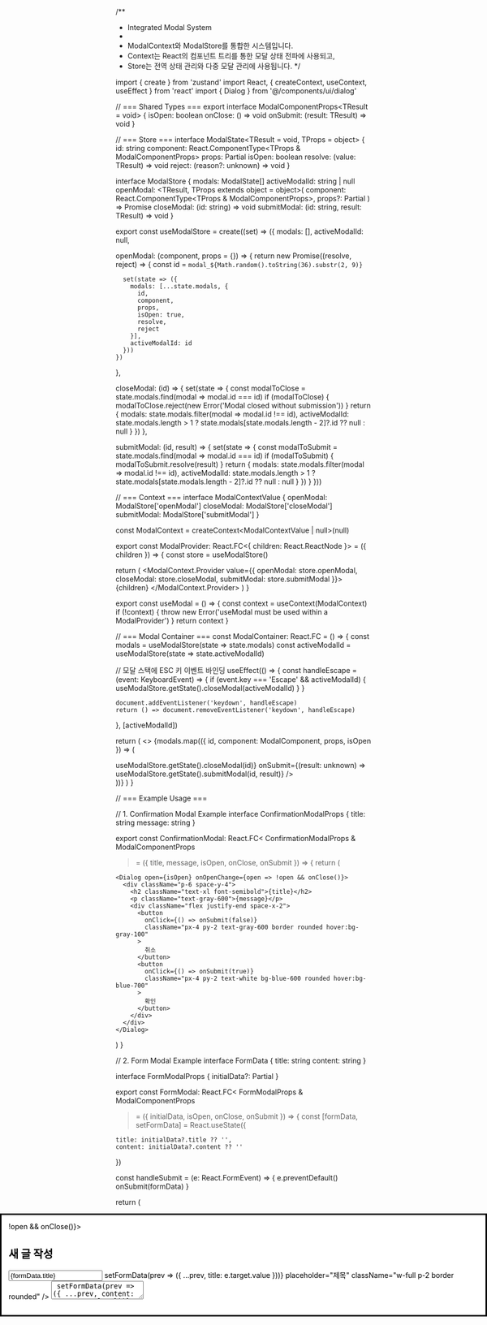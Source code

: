 /\*\*

- Integrated Modal System
-
- ModalContext와 ModalStore를 통합한 시스템입니다.
- Context는 React의 컴포넌트 트리를 통한 모달 상태 전파에 사용되고,
- Store는 전역 상태 관리와 다중 모달 관리에 사용됩니다.
  \*/

import { create } from 'zustand'
import React, { createContext, useContext, useEffect } from 'react'
import { Dialog } from '@/components/ui/dialog'

// === Shared Types ===
export interface ModalComponentProps<TResult = void> {
isOpen: boolean
onClose: () => void
onSubmit: (result: TResult) => void
}

// === Store ===
interface ModalState<TResult = void, TProps = object> {
id: string
component: React.ComponentType<TProps & ModalComponentProps<TResult>>
props: Partial<TProps>
isOpen: boolean
resolve: (value: TResult) => void
reject: (reason?: unknown) => void
}

interface ModalStore {
modals: ModalState[]
activeModalId: string | null
openModal: <TResult, TProps extends object = object>(
component: React.ComponentType<TProps & ModalComponentProps<TResult>>,
props?: Partial<TProps>
) => Promise<TResult>
closeModal: (id: string) => void
submitModal: <TResult>(id: string, result: TResult) => void
}

export const useModalStore = create<ModalStore>((set) => ({
modals: [],
activeModalId: null,

openModal: (component, props = {}) => {
return new Promise((resolve, reject) => {
const id = `modal_${Math.random().toString(36).substr(2, 9)}`

      set(state => ({
        modals: [...state.modals, {
          id,
          component,
          props,
          isOpen: true,
          resolve,
          reject
        }],
        activeModalId: id
      }))
    })

},

closeModal: (id) => {
set(state => {
const modalToClose = state.modals.find(modal => modal.id === id)
if (modalToClose) {
modalToClose.reject(new Error('Modal closed without submission'))
}
return {
modals: state.modals.filter(modal => modal.id !== id),
activeModalId: state.modals.length > 1
? state.modals[state.modals.length - 2]?.id ?? null
: null
}
})
},

submitModal: (id, result) => {
set(state => {
const modalToSubmit = state.modals.find(modal => modal.id === id)
if (modalToSubmit) {
modalToSubmit.resolve(result)
}
return {
modals: state.modals.filter(modal => modal.id !== id),
activeModalId: state.modals.length > 1
? state.modals[state.modals.length - 2]?.id ?? null
: null
}
})
}
}))

// === Context ===
interface ModalContextValue {
openModal: ModalStore['openModal']
closeModal: ModalStore['closeModal']
submitModal: ModalStore['submitModal']
}

const ModalContext = createContext<ModalContextValue | null>(null)

export const ModalProvider: React.FC<{ children: React.ReactNode }> = ({ children }) => {
const store = useModalStore()

return (
<ModalContext.Provider value={{
      openModal: store.openModal,
      closeModal: store.closeModal,
      submitModal: store.submitModal
    }}>
{children}
<ModalContainer />
</ModalContext.Provider>
)
}

export const useModal = () => {
const context = useContext(ModalContext)
if (!context) {
throw new Error('useModal must be used within a ModalProvider')
}
return context
}

// === Modal Container ===
const ModalContainer: React.FC = () => {
const modals = useModalStore(state => state.modals)
const activeModalId = useModalStore(state => state.activeModalId)

// 모달 스택에 ESC 키 이벤트 바인딩
useEffect(() => {
const handleEscape = (event: KeyboardEvent) => {
if (event.key === 'Escape' && activeModalId) {
useModalStore.getState().closeModal(activeModalId)
}
}

    document.addEventListener('keydown', handleEscape)
    return () => document.removeEventListener('keydown', handleEscape)

}, [activeModalId])

return (
<>
{modals.map(({ id, component: ModalComponent, props, isOpen }) => (

<div
key={id}
className={`fixed inset-0 z-50 flex items-center justify-center ${
            isOpen && id === activeModalId ? 'visible' : 'invisible'
          }`} >
<div className="fixed inset-0 bg-black/50" />
<ModalComponent
{...props}
isOpen={isOpen && id === activeModalId}
onClose={() => useModalStore.getState().closeModal(id)}
onSubmit={(result: unknown) => useModalStore.getState().submitModal(id, result)}
/>
</div>
))}
</>
)
}

// === Example Usage ===

// 1. Confirmation Modal Example
interface ConfirmationModalProps {
title: string
message: string
}

export const ConfirmationModal: React.FC<
ConfirmationModalProps & ModalComponentProps<boolean>

> = ({ title, message, isOpen, onClose, onSubmit }) => {
> return (

    <Dialog open={isOpen} onOpenChange={open => !open && onClose()}>
      <div className="p-6 space-y-4">
        <h2 className="text-xl font-semibold">{title}</h2>
        <p className="text-gray-600">{message}</p>
        <div className="flex justify-end space-x-2">
          <button
            onClick={() => onSubmit(false)}
            className="px-4 py-2 text-gray-600 border rounded hover:bg-gray-100"
          >
            취소
          </button>
          <button
            onClick={() => onSubmit(true)}
            className="px-4 py-2 text-white bg-blue-600 rounded hover:bg-blue-700"
          >
            확인
          </button>
        </div>
      </div>
    </Dialog>

)
}

// 2. Form Modal Example
interface FormData {
title: string
content: string
}

interface FormModalProps {
initialData?: Partial<FormData>
}

export const FormModal: React.FC<
FormModalProps & ModalComponentProps<FormData>

> = ({ initialData, isOpen, onClose, onSubmit }) => {
> const [formData, setFormData] = React.useState<FormData>({

    title: initialData?.title ?? '',
    content: initialData?.content ?? ''

})

const handleSubmit = (e: React.FormEvent) => {
e.preventDefault()
onSubmit(formData)
}

return (

<Dialog open={isOpen} onOpenChange={open => !open && onClose()}>
<form onSubmit={handleSubmit} className="p-6 space-y-4">
<h2 className="text-xl font-semibold">새 글 작성</h2>
<div className="space-y-2">
<input
type="text"
value={formData.title}
onChange={e => setFormData(prev => ({ ...prev, title: e.target.value }))}
placeholder="제목"
className="w-full p-2 border rounded"
/>
<textarea
value={formData.content}
onChange={e => setFormData(prev => ({ ...prev, content: e.target.value }))}
placeholder="내용"
className="w-full p-2 border rounded h-32"
/>
</div>
<div className="flex justify-end space-x-2">
<button
            type="button"
            onClick={onClose}
            className="px-4 py-2 text-gray-600 border rounded hover:bg-gray-100"
          >
취소
</button>
<button
            type="submit"
            className="px-4 py-2 text-white bg-blue-600 rounded hover:bg-blue-700"
          >
저장
</button>
</div>
</form>
</Dialog>
)
}

// 3. Usage Example
export const ExampleComponent: React.FC = () => {
const { openModal } = useModal()

const handleConfirmation = async () => {
try {
const confirmed = await openModal<boolean, ConfirmationModalProps>(
ConfirmationModal,
{
title: '확인',
message: '정말 삭제하시겠습니까?'
}
)

      if (confirmed) {
        console.log('User confirmed')
      }
    } catch (error) {
      console.log('Modal closed or rejected:', error)
    }

}

const handleOpenForm = async () => {
try {
const formData = await openModal<FormData, FormModalProps>(
FormModal,
{
initialData: {
title: '제목',
content: '내용'
}
}
)

      console.log('Form submitted:', formData)
    } catch (error) {
      console.log('Modal closed or rejected:', error)
    }

}

return (

<div className="space-x-4">
<button
        onClick={handleConfirmation}
        className="px-4 py-2 text-white bg-red-600 rounded hover:bg-red-700"
      >
삭제 확인
</button>
<button
        onClick={handleOpenForm}
        className="px-4 py-2 text-white bg-green-600 rounded hover:bg-green-700"
      >
새 글 작성
</button>
</div>
)
}

\*/
